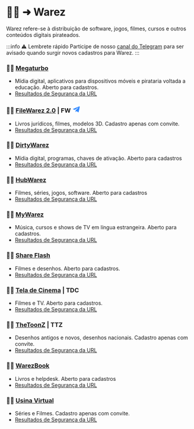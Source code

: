 # 🏴‍☠️ ➜ Warez

Warez refere-se à distribuição de software, jogos, filmes, cursos e outros conteúdos digitais pirateados. 

:::info ⚠️ Lembrete rápido
Participe de nosso [canal do Telegram](https://t.me/trackerslist) para ser avisado quando surgir novos cadastros para Warez.
:::

### 🏴‍☠️ [Megaturbo](https://megaturbo.org) 

- Mídia digital, aplicativos para dispositivos móveis e pirataria voltada a educação. Aberto para cadastros. 
- [Resultados de Segurança da URL](https://www.urlvoid.com/scan/megaturbo.org/)

### 🏴‍☠️ [FileWarez 2.0](https://filewarez.club/) | FW [![](public/images/telegram.png)](https://t.me/filewarezclub)

- Livros jurídicos, filmes, modelos 3D. Cadastro apenas com convite. 
- [Resultados de Segurança da URL](https://www.urlvoid.com/scan/filewarez.club/)

### 🏴‍☠️ [DirtyWarez](https://forum.dirtywarez.com/) 

- Mídia digital, programas, chaves de ativação. Aberto para cadastros
- [Resultados de Segurança da URL](https://www.urlvoid.com/scan/dirtywarez.com/)
### 🏴‍☠️ [HubWarez](https://hubwarez.tv/forum/register.php) 

- Filmes, séries, jogos, software. Aberto para cadastros 
- [Resultados de Segurança da URL](https://www.urlvoid.com/scan/hubwarez.tv/)
### 🏴‍☠️ [MyWarez](https://mywarez.org/ucp.php?mode=register) 

- Música, cursos e shows de TV em língua estrangeira. Aberto para cadastros. 
- [Resultados de Segurança da URL](https://www.urlvoid.com/scan/mywarez.org/)
### 🏴‍☠️ [Share Flash](https://www.shareflash.xyz/) 

- Filmes e desenhos. Aberto para cadastros. 
- [Resultados de Segurança da URL](https://www.urlvoid.com/scan/shareflash.xyz/)
### 🏴‍☠️ [Tela de Cinema](https://teladecinema.forumeiros.com/) | TDC 

- Filmes e TV. Aberto para cadastros.   
- [Resultados de Segurança da URL](https://www.urlvoid.com/scan/teladecinema.furmeiros.com/)
### 🏴‍☠️ [TheToonZ](https://www.thetoonz.com/) | TTZ 

- Desenhos antigos e novos, desenhos nacionais. Cadastro apenas com convite. 
- [Resultados de Segurança da URL](https://www.urlvoid.com/scan/thetoonz.com/)
### 🏴‍☠️ [WarezBook](https://www.warezbook.org/) 

- Livros e helpdesk. Aberto para cadastros
- [Resultados de Segurança da URL](https://www.urlvoid.com/scan/warezbook.org/)

### 🏴‍☠️ [Usina Virtual](https://usinavirtual.com/) 

- Séries e Filmes. Cadastro apenas com convite.
- [Resultados de Segurança da URL](https://www.urlvoid.com/scan/usinavirtual.com/)
